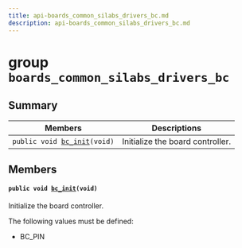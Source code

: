 ```yaml
---
title: api-boards_common_silabs_drivers_bc.md
description: api-boards_common_silabs_drivers_bc.md
---
```

# group `boards_common_silabs_drivers_bc` 

## Summary

 Members                        | Descriptions                                
--------------------------------|---------------------------------------------
`public void `[`bc_init`](#group__boards__common__silabs__drivers__bc_1ga4d0f08a664bdc2053e38345d472ea1a2)`(void)`            | Initialize the board controller.

## Members

#### `public void `[`bc_init`](#group__boards__common__silabs__drivers__bc_1ga4d0f08a664bdc2053e38345d472ea1a2)`(void)` 

Initialize the board controller.

The following values must be defined:

* BC_PIN


